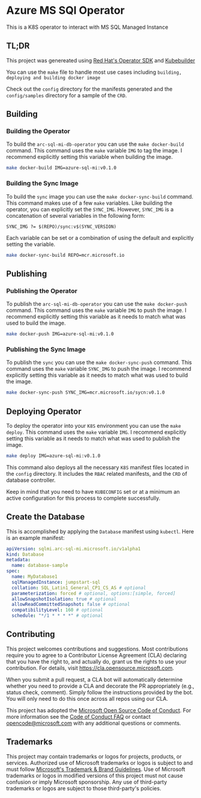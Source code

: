 # Azure MS SQl Operator

This is a K8S operator to interact with MS SQL Managed Instance

## TL;DR

This project was genereated using [Red Hat's Operator SDK](https://sdk.operatorframework.io/) and [Kubebuilder](https://book.kubebuilder.io/introduction.html)

You can use the `make` file to handle most use cases including `building, deploying and building docker image`

Check out the `config` directory for the manifests generated and the `config/samples` directory for a sample of the `CRD`.

## Building

### Building the Operator

To build the `arc-sql-mi-db-operator` you can use the `make docker-build` command.  This command uses the `make` variable `IMG` to tag the image.  I recommend explicitly setting this variable when building the image.

```bash
make docker-build IMG=azure-sql-mi:v0.1.0
```

### Building the Sync Image

To build the `sync` image you can use the `make docker-sync-build` command.  This command makes use of a few `make` variables.  Like building the operator, you can explicitly set the `SYNC_IMG`.  However, `SYNC_IMG` is a concatenation of several variables in the following form:

`SYNC_IMG ?= $(REPO)/sync:v$(SYNC_VERSION)`

Each variable can be set or a combination of using the default and explicitly setting the variable.

```bash
make docker-sync-build REPO=mcr.microsoft.io
```

## Publishing

### Publishing the Operator

To publish the `arc-sql-mi-db-operator` you can use the `make docker-push` command.  This command uses the `make` variable `IMG` to push the image.  I recommend explicitly setting this variable as it needs to match what was used to build the image.

```bash
make docker-push IMG=azure-sql-mi:v0.1.0
```

### Publishing the Sync Image

To publish the `sync` you can use the `make docker-sync-push` command.  This command uses the `make` variable `SYNC_IMG` to push the image.  I recommend explicitly setting this variable as it needs to match what was used to build the image.

```bash
make docker-sync-push SYNC_IMG=mcr.microsoft.io/sycn:v0.1.0
```

## Deploying Operator

To deploy the operator into your `K8S` environment you can use the `make deploy`.  This command uses the `make` variable `IMG`.  I recommend explicitly setting this variable as it needs to match what was used to publish the image.

```bash
make deploy IMG=azure-sql-mi:v0.1.0
```

This command also deploys all the necessary `K8S` manifest files located in the `config` directory.  It includes the `RBAC` related manifests, and the `CRD` of database controller.

Keep in mind that you need to have `KUBECONFIG` set or at a minimum an active configuration for this process to complete successfully.

## Create the Database

This is accomplished by applying the `Database` manifest using `kubectl`.  Here is an example manifest:

```yaml
apiVersion: sqlmi.arc-sql-mi.microsoft.io/v1alpha1
kind: Database
metadata:
  name: database-sample
spec:
  name: MyDatabase1
  sqlManagedInstance: jumpstart-sql
  collation: SQL_Latin1_General_CP1_CS_AS # optional
  parameterization: forced # optional, options:[simple, forced]
  allowSnapshotIsolation: true # optional
  allowReadCommittedSnapshot: false # optional
  compatibilityLevel: 160 # optional
  schedule: "*/1 * * * *" # optional
```

## Contributing

This project welcomes contributions and suggestions.  Most contributions require you to agree to a
Contributor License Agreement (CLA) declaring that you have the right to, and actually do, grant us
the rights to use your contribution. For details, visit https://cla.opensource.microsoft.com.

When you submit a pull request, a CLA bot will automatically determine whether you need to provide
a CLA and decorate the PR appropriately (e.g., status check, comment). Simply follow the instructions
provided by the bot. You will only need to do this once across all repos using our CLA.

This project has adopted the [Microsoft Open Source Code of Conduct](https://opensource.microsoft.com/codeofconduct/).
For more information see the [Code of Conduct FAQ](https://opensource.microsoft.com/codeofconduct/faq/) or
contact [opencode@microsoft.com](mailto:opencode@microsoft.com) with any additional questions or comments.

## Trademarks

This project may contain trademarks or logos for projects, products, or services. Authorized use of Microsoft 
trademarks or logos is subject to and must follow 
[Microsoft's Trademark & Brand Guidelines](https://www.microsoft.com/en-us/legal/intellectualproperty/trademarks/usage/general).
Use of Microsoft trademarks or logos in modified versions of this project must not cause confusion or imply Microsoft sponsorship.
Any use of third-party trademarks or logos are subject to those third-party's policies.
